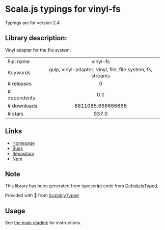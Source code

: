 
# Scala.js typings for vinyl-fs

Typings are for version 2.4

## Library description:
Vinyl adapter for the file system.

|                    |                 |
| ------------------ | :-------------: |
| Full name          | vinyl-fs |
| Keywords           | gulp, vinyl-adapter, vinyl, file, file system, fs, streams |
| # releases         | 0 |
| # dependents       | 0.0 |
| # downloads        | 8811085.666666666 |
| # stars            | 937.0 |

## Links
- [Homepage](https://github.com/gulpjs/vinyl-fs#readme)
- [Bugs](https://github.com/gulpjs/vinyl-fs/issues)
- [Repository](https://github.com/gulpjs/vinyl-fs)
- [Npm](https://www.npmjs.com/package/vinyl-fs)
    


## Note
This library has been generated from typescript code from [DefinitelyTyped](https://definitelytyped.org).

Provided with :purple_heart: from [ScalablyTyped](https://github.com/oyvindberg/ScalablyTyped)

## Usage
See [the main readme](../../readme.md) for instructions.


